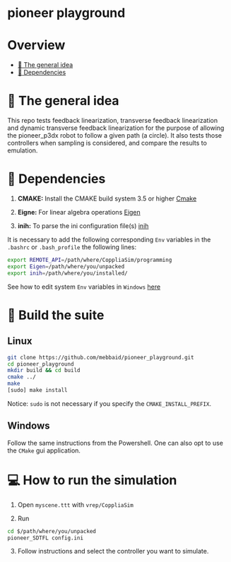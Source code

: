 # pioneer playground

# Overview
 - [:orange_book: The general idea](#orange_book-some-theory-behind-the-code)
 - [:page_facing_up: Dependencies](#page_facing_up-dependencies)

# :orange_book: The general idea
This repo tests feedback linearization, transverse feedback linearization and dynamic transverse feedback linearization for the purpose of allowing the pioneer_p3dx robot to follow a given path (a circle).
It also tests those controllers when sampling is considered, and compare the results to emulation.


# :page_facing_up: Dependencies
1. **CMAKE:** Install the CMAKE build system 3.5 or higher [Cmake](https://cmake.org/install/)

2. **Eigne:** For linear algebra operations [Eigen](http://eigen.tuxfamily.org/index.php?title=Main_Page#Download)

3. **inih:** To parse the ini configuration file(s) [inih](https://github.com/OSSystems/inih)

It is necessary to add the following corresponding `Env` variables in the `.bashrc` or `.bash_profile` the following lines:
```sh
export REMOTE_API=/path/where/CoppliaSim/programming
export Eigen=/path/where/you/unpacked
export inih=/path/where/you/installed/
```

See how to edit system `Env` variables in `Windows` [here](https://appuals.com/how-to-edit-environment-variables-in-windows-10) 

# :hammer: Build the suite
## Linux

```sh
git clone https://github.com/mebbaid/pioneer_playground.git
cd pioneer_playground
mkdir build && cd build
cmake ../
make
[sudo] make install
```
Notice: `sudo` is not necessary if you specify the `CMAKE_INSTALL_PREFIX`. 

## Windows
Follow the same instructions from the Powershell. One can also opt to use the ``CMake`` gui application.

# :computer: How to run the simulation
1. Open `myscene.ttt` with `vrep/CoppliaSim`

2. Run 
```sh
cd $/path/where/you/unpacked
pioneer_SDTFL config.ini
```
3. Follow instructions and select the controller you want to simulate.


